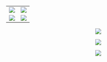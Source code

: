 
<table>
  <tr>
    <td width="50%">
      <img src="https://github-readme-stats.vercel.app/api?username=vedantb23&theme=gruvbox&hide_border=true&include_all_commits=true&count_private=false"/>
    </td>
    <td width="50%">
      <img src="https://github-contributor-stats.vercel.app/api?username=vedantb23&limit=5&theme=gruvbox&combine_all_yearly_contributions=true&hide_border=true"/>
    </td>
  </tr>
  <tr>
    <td width="50%">
      <img src="https://nirzak-streak-stats.vercel.app/?user=vedantb23&theme=gruvbox&hide_border=true"/>
    </td>
    <td width="50%">
      <img src="https://github-readme-stats.vercel.app/api/top-langs/?username=vedantb23&theme=gruvbox&hide_border=true&include_all_commits=true&count_private=false&layout=compact"/>
    </td>
  </tr>
</table>

<p align="center">
  <img src="https://github-profile-trophy.vercel.app/?username=vedantb23&theme=gruvbox&no-frame=true&no-bg=true&margin-w=4"/>
</p>

<p align="center">
  <img src="https://quotes-github-readme.vercel.app/api?type=horizontal&theme=gruvbox"/>
</p>

<p align="center">
  <img src="https://u8views.com/api/v1/github/profiles/13421101/view.svg" />
</p>
